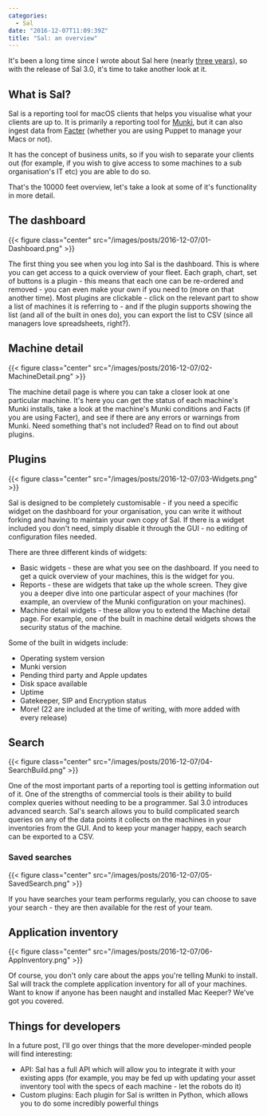 ```yaml
---
categories:
  - Sal
date: "2016-12-07T11:09:39Z"
title: "Sal: an overview"
---
```


It's been a long time since I wrote about Sal here (nearly [three years](/blog/2014/01/17/sal-the-munki-puppet/)), so with the release of Sal 3.0, it's time to take another look at it.

## What is Sal?

Sal is a reporting tool for macOS clients that helps you visualise what your clients are up to. It is primarily a reporting tool for [Munki](https://github.com/munki/munki), but it can also ingest data from [Facter](https://docs.puppet.com/facter/latest/) (whether you are using Puppet to manage your Macs or not).

It has the concept of business units, so if you wish to separate your clients out (for example, if you wish to give access to some machines to a sub organisation's IT etc) you are able to do so.

That's the 10000 feet overview, let's take a look at some of it's functionality in more detail.

## The dashboard

{{< figure class="center" src="/images/posts/2016-12-07/01-Dashboard.png" >}}

The first thing you see when you log into Sal is the dashboard. This is where you can get access to a quick overview of your fleet. Each graph, chart, set of buttons is a plugin - this means that each one can be re-ordered and removed - you can even make your own if you need to (more on that another time). Most plugins are clickable - click on the relevant part to show a list of machines it is referring to - and if the plugin supports showing the list (and all of the built in ones do), you can export the list to CSV (since all managers love spreadsheets, right?).<!--more-->

## Machine detail

{{< figure class="center" src="/images/posts/2016-12-07/02-MachineDetail.png" >}}

The machine detail page is where you can take a closer look at one particular machine. It's here you can get the status of each machine's Munki installs, take a look at the machine's Munki conditions and Facts (if you are using Facter), and see if there are any errors or warnings from Munki. Need something that's not included? Read on to find out about plugins.

## Plugins

{{< figure class="center" src="/images/posts/2016-12-07/03-Widgets.png" >}}

Sal is designed to be completely customisable - if you need a specific widget on the dashboard for your organisation, you can write it without forking and having to maintain your own copy of Sal. If there is a widget included you don't need, simply disable it through the GUI - no editing of configuration files needed.

There are three different kinds of widgets:

- Basic widgets - these are what you see on the dashboard. If you need to get a quick overview of your machines, this is the widget for you.
- Reports - these are widgets that take up the whole screen. They give you a deeper dive into one particular aspect of your machines (for example, an overview of the Munki configuration on your machines).
- Machine detail widgets - these allow you to extend the Machine detail page. For example, one of the built in machine detail widgets shows the security status of the machine.

Some of the built in widgets include:

- Operating system version
- Munki version
- Pending third party and Apple updates
- Disk space available
- Uptime
- Gatekeeper, SIP and Encryption status
- More! (22 are included at the time of writing, with more added with every release)

## Search

{{< figure class="center" src="/images/posts/2016-12-07/04-SearchBuild.png" >}}

One of the most important parts of a reporting tool is getting information out of it. One of the strengths of commercial tools is their ability to build complex queries without needing to be a programmer. Sal 3.0 introduces advanced search. Sal's search allows you to build complicated search queries on any of the data points it collects on the machines in your inventories from the GUI. And to keep your manager happy, each search can be exported to a CSV.

### Saved searches

{{< figure class="center" src="/images/posts/2016-12-07/05-SavedSearch.png" >}}

If you have searches your team performs regularly, you can choose to save your search - they are then available for the rest of your team.

## Application inventory

{{< figure class="center" src="/images/posts/2016-12-07/06-AppInventory.png" >}}

Of course, you don't only care about the apps you're telling Munki to install. Sal will track the complete application inventory for all of your machines. Want to know if anyone has been naught and installed Mac Keeper? We've got you covered.

## Things for developers

In a future post, I'll go over things that the more developer-minded people will find interesting:

- API: Sal has a full API which will allow you to integrate it with your existing apps (for example, you may be fed up with updating your asset inventory tool with the specs of each machine - let the robots do it)
- Custom plugins: Each plugin for Sal is written in Python, which allows you to do some incredibly powerful things
